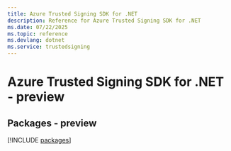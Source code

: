 ```yaml
---
title: Azure Trusted Signing SDK for .NET
description: Reference for Azure Trusted Signing SDK for .NET
ms.date: 07/22/2025
ms.topic: reference
ms.devlang: dotnet
ms.service: trustedsigning
---
```

# Azure Trusted Signing SDK for .NET - preview
## Packages - preview
[!INCLUDE [packages](trusted-signing-index.md)]